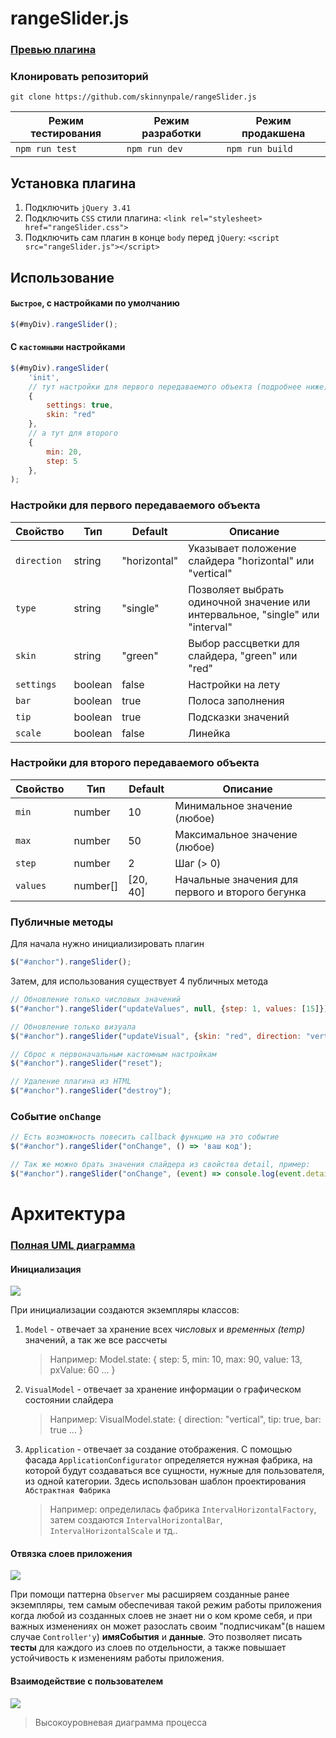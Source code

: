 # rangeSlider.js

### [Превью плагина](https://skinnynpale.github.io/rangeSlider.js/)

### Клонировать репозиторий

`git clone https://github.com/skinnynpale/rangeSlider.js`

| Режим тестирования | Режим разработки | Режим продакшена |
| ------------------ | ---------------- | ---------------- |
| `npm run test`     | `npm run dev`    | `npm run build`   |

## Установка плагина

1. Подключить `jQuery 3.41`
2. Подключить `CSS` стили плагина: `<link rel="stylesheet> href="rangeSlider.css">`
3. Подключить сам плагин в конце `body` перед `jQuery`: `<script src="rangeSlider.js"></script>`

## Использование

#### `Быстрое`, с настройками по умолчанию

```javascript
$(#myDiv).rangeSlider();
```

#### С `кастомными` настройками

```javascript
$(#myDiv).rangeSlider(
    'init',
    // тут настройки для первого передаваемого объекта (подробнее ниже)
    {
        settings: true,
        skin: "red"
    },
    // а тут для второго
    {
        min: 20,
        step: 5
    },
);
```

### Настройки для первого передаваемого объекта

| Свойство    | Тип     | Default    | Описание                                              |
| ----------- | ------- | ------------------------- | ----------------------------------------------------- |
| `direction` | string  | "horizontal"              | Указывает положение слайдера "horizontal" или "vertical" |
| `type`      | string  |  "single"                 | Позволяет выбрать одиночной значение или интервальное, "single" или "interval"  |
| `skin`      | string  | "green"                   | Выбор рассцветки для слайдера, "green" или "red"                         |
| `settings`  | boolean | false           | Настройки на лету                                     |
| `bar`       | boolean | true              | Полоса заполнения                                     |
| `tip`       | boolean | true              | Подсказки значений                                    |
| `scale`     | boolean | false         | Линейка                                               |

### Настройки для второго передаваемого объекта

| Свойство | Тип      | Default  | Описание                                         |
| -------- | -------- | ---------------------- | ------------------------------------------------ |
| `min`    | number   | 10                | Минимальное значение       (любое)                      |
| `max`    | number   | 50                  | Максимальное значение       (любое)                     |
| `step`   | number   | 2                    | Шаг                           (> 0)                   |
| `values` | number[] | [20, 40]  | Начальные значения для первого и второго бегунка |

### Публичные методы
Для начала нужно инициализировать плагин
```javascript
$("#anchor").rangeSlider();
```
Затем, для использования существует 4 публичных метода
```javascript
// Обновление только числовых значений
$("#anchor").rangeSlider("updateValues", null, {step: 1, values: [15]}); 

// Обновление только визуала
$("#anchor").rangeSlider("updateVisual", {skin: "red", direction: "vertical"});

// Сброс к первоначальным кастомным настройкам
$("#anchor").rangeSlider("reset");

// Удаление плагина из HTML
$("#anchor").rangeSlider("destroy");
```

### Событие `onChange`
```javascript
// Есть возможность повесить callback функцию на это событие
$("#anchor").rangeSlider("onChange", () => 'ваш код');

// Так же можно брать значения слайдера из свойства detail, пример:
$("#anchor").rangeSlider("onChange", (event) => console.log(event.detail));
```

# Архитектура

### [Полная UML диаграмма](https://www.draw.io/?lightbox=1&highlight=0000ff&edit=_blank&layers=1&nav=1&title=rangeSlider%20Class%20Diagramm#Uhttps%3A%2F%2Fdrive.google.com%2Fuc%3Fid%3D1Xe6DzLpntBZs3fBWXV2PZ_qWj9ztVsGw%26export%3Ddownload)

#### Инициализация

![](https://sun9-12.userapi.com/c851016/v851016527/1dc77d/cX5dsrxl45Q.jpg)

При инициализации создаются экземпляры классов:

1. `Model` - отвечает за хранение всех _числовых_ и _временных (temp)_ значений, а так же все рассчеты

   > Например: Model.state: { step: 5, min: 10, max: 90, value: 13, pxValue: 60 ... }
2. `VisualModel` - отвечает за хранение информации о графическом состоянии слайдера

   > Например: VisualModel.state: { direction: "vertical", tip: true, bar: true ... }
3. `Application` - отвечает за создание отображения. С помощью фасада `ApplicationConfigurator` определяется нужная фабрика, на которой будут создаваться все сущности, нужные для пользователя, из одной категории. Здесь использован шаблон проектирования `Абстрактная Фабрика`

   > Например: определилась фабрика `IntervalHorizontalFactory`, затем создаются `IntervalHorizontalBar`, `IntervalHorizontalScale` и тд..

#### Отвязка слоев приложения

![](https://sun9-8.userapi.com/c851420/v851420527/1e58a5/y7QgIOeIGRk.jpg)

При помощи паттерна `Observer` мы расширяем созданные ранее экземпляры, тем самым обеспечивая такой режим работы приложения когда любой из созданных слоев не знает ни о ком кроме себя, и при важных изменениях он может разослать своим "подписчикам"(в нашем случае `Controller'у`) **имяСобытия** и **данные**. Это позволяет писать **тесты** для каждого из слоев по отдельности, а также повышает устойчивость к изменениям работы приложения.

#### Взаимодействие с пользователем

![](https://sun9-6.userapi.com/c851420/v851420293/1ebdcf/1le7Bipcr2Q.jpg)

> Высокоуровневая диаграмма процесса
